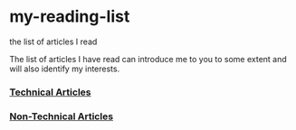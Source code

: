 # my-reading-list
the list of articles I read 
<p>The list of articles I have read can introduce me to you to some extent and will also identify my interests.</p>

### [Technical Articles](https://github.com/saharheidarpour/my-reading-list/blob/main/technical-articles.md)

### [Non-Technical Articles](https://github.com/saharheidarpour/my-reading-list/blob/main/non-technical-articles.md)

